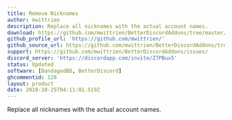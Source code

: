 ```yaml
---
title: Remove Nicknames
author: mwittrien
description: Replace all nicknames with the actual account names.
download: https://github.com/mwittrien/BetterDiscordAddons/tree/master/Plugins/RemoveNicknames
github_profile_url: 'https://github.com/mwittrien/'
github_source_url: https://github.com/mwittrien/BetterDiscordAddons/tree/master/Plugins/RemoveNicknames
support: https://github.com/mwittrien/BetterDiscordAddons/issues/
discord_server: 'https://discordapp.com/invite/Z7PBux5'
status: Updated
software: [BandagedBD, BetterDiscord]
ghcommentid: 128
layout: product
date: 2018-10-25T04:11:01.519Z
---
```

Replace all nicknames with the actual account names.